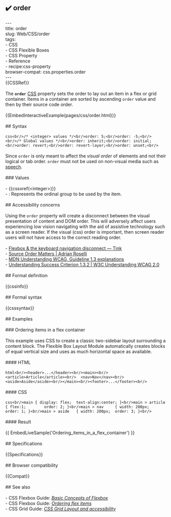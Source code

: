 ## ✔️ order 
 ---<br/>title: order<br/>slug: Web/CSS/order<br/>tags:<br/>  - CSS<br/>  - CSS Flexible Boxes<br/>  - CSS Property<br/>  - Reference<br/>  - recipe:css-property<br/>browser-compat: css.properties.order<br/>---<br/>{{CSSRef}}<br/><br/>The **`order`** [CSS](/en-US/docs/Web/CSS) property sets the order to lay out an item in a flex or grid container. Items in a container are sorted by ascending `order` value and then by their source code order.<br/><br/>{{EmbedInteractiveExample(pages/css/order.html)}}<br/><br/>## Syntax<br/><br/>```css<br/>/* <integer> values */<br/>order: 5;<br/>order: -5;<br/><br/>/* Global values */<br/>order: inherit;<br/>order: initial;<br/>order: revert;<br/>order: revert-layer;<br/>order: unset;<br/>```<br/><br/>Since `order` is only meant to affect the _visual order_ of elements and not their logical or tab order. `order` must not be used on non-visual media such as [speech](/en-US/docs/Web/CSS/@media#speech).<br/><br/>### Values<br/><br/>- {{cssxref(&lt;integer&gt;)}}<br/>  - : Represents the ordinal group to be used by the item.<br/><br/>## Accessibility concerns<br/><br/>Using the `order` property will create a disconnect between the visual presentation of content and DOM order. This will adversely affect users experiencing low vision navigating with the aid of assistive technology such as a screen reader. If the visual (css) order is important, then screen reader users will not have access to the correct reading order.<br/><br/>- [Flexbox & the keyboard navigation disconnect — Tink](https://tink.uk/flexbox-the-keyboard-navigation-disconnect/)<br/>- [Source Order Matters | Adrian Roselli](https://adrianroselli.com/2015/09/source-order-matters.html)<br/>- [MDN Understanding WCAG, Guideline 1.3 explanations](/en-US/docs/Web/Accessibility/Understanding_WCAG/Perceivable#guideline_1.3_%e2%80%94_create_content_that_can_be_presented_in_different_ways)<br/>- [Understanding Success Criterion 1.3.2 | W3C Understanding WCAG 2.0](https://www.w3.org/TR/UNDERSTANDING-WCAG20/content-structure-separation-sequence.html)<br/><br/>## Formal definition<br/><br/>{{cssinfo}}<br/><br/>## Formal syntax<br/><br/>{{csssyntax}}<br/><br/>## Examples<br/><br/>### Ordering items in a flex container<br/><br/>This example uses CSS to create a classic two-sidebar layout surrounding a content block. The Flexible Box Layout Module automatically creates blocks of equal vertical size and uses as much horizontal space as available.<br/><br/>#### HTML<br/><br/>```html<br/><header>...</header><br/><main><br/>  <article>Article</article><br/>  <nav>Nav</nav><br/>  <aside>Aside</aside><br/></main><br/><footer>...</footer><br/>```<br/><br/>#### CSS<br/><br/>```css<br/>main { display: flex;  text-align:center; }<br/>main > article { flex:1;        order: 2; }<br/>main > nav     { width: 200px;  order: 1; }<br/>main > aside   { width: 200px;  order: 3; }<br/>```<br/><br/>#### Result<br/><br/>{{ EmbedLiveSample('Ordering_items_in_a_flex_container') }}<br/><br/>## Specifications<br/><br/>{{Specifications}}<br/><br/>## Browser compatibility<br/><br/>{{Compat}}<br/><br/>## See also<br/><br/>- CSS Flexbox Guide: _[Basic Concepts of Flexbox](/en-US/docs/Web/CSS/CSS_Flexible_Box_Layout/Basic_Concepts_of_Flexbox)_<br/>- CSS Flexbox Guide: _[Ordering flex items](/en-US/docs/Web/CSS/CSS_Flexible_Box_Layout/Ordering_Flex_Items)_<br/>- CSS Grid Guide: _[CSS Grid Layout and accessibility](/en-US/docs/Web/CSS/CSS_Grid_Layout/CSS_Grid_Layout_and_Accessibility)_<br/>